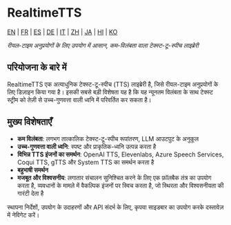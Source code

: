 # RealtimeTTS

[EN](../en/index.md) | [FR](../fr/index.md) | [ES](../es/index.md) | [DE](../de/index.md) | [IT](../it/index.md) | [ZH](../zh/index.md) | [JA](../ja/index.md) | [HI](../hi/index.md) | [KO](../ko/index.md)

*रीयल-टाइम अनुप्रयोगों के लिए उपयोग में आसान, कम-विलंबता वाला टेक्स्ट-टू-स्पीच लाइब्रेरी*

## परियोजना के बारे में

RealtimeTTS एक अत्याधुनिक टेक्स्ट-टू-स्पीच (TTS) लाइब्रेरी है, जिसे रीयल-टाइम अनुप्रयोगों के लिए डिज़ाइन किया गया है। इसकी सबसे बड़ी विशेषता यह है कि यह न्यूनतम विलंबता के साथ टेक्स्ट स्ट्रीम को तेज़ी से उच्च-गुणवत्ता वाली ध्वनि में परिवर्तित कर सकता है।

## मुख्य विशेषताएँ

- **कम विलंबता**: लगभग तात्कालिक टेक्स्ट-टू-स्पीच रूपांतरण, LLM आउटपुट के अनुकूल
- **उच्च-गुणवत्ता वाली ध्वनि**: स्पष्ट और प्राकृतिक-ध्वनि उत्पन्न करता है
- **विभिन्न TTS इंजनों का समर्थन**: OpenAI TTS, Elevenlabs, Azure Speech Services, Coqui TTS, gTTS और System TTS का समर्थन करता है
- **बहुभाषी समर्थन**
- **मजबूत और विश्वसनीय**: लगातार संचालन सुनिश्चित करने के लिए एक फ़ॉलबैक तंत्र का उपयोग करता है, व्यवधानों के मामले में वैकल्पिक इंजनों पर स्विच करता है, जो स्थिरता और विश्वसनीयता की गारंटी देता है

स्थापना निर्देशों, उपयोग के उदाहरणों और API संदर्भ के लिए, कृपया साइडबार का उपयोग करके दस्तावेज़ में नेविगेट करें।